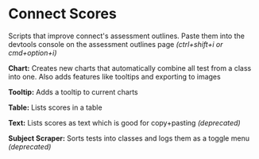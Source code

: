# Connect Scores
Scripts that improve connect's assessment outlines. Paste them into the devtools console on the assessment outlines page _(ctrl+shift+i or cmd+option+i)_

**Chart:** Creates new charts that automatically combine all test from a class into one. Also adds features like tooltips and exporting to images

**Tooltip:** Adds a tooltip to current charts

**Table:** Lists scores in a table

**Text:** Lists scores as text which is good for copy+pasting _(deprecated)_

**Subject Scraper:** Sorts tests into classes and logs them as a toggle menu _(deprecated)_
